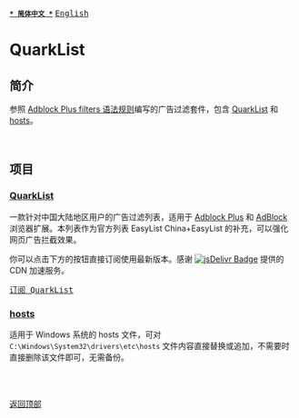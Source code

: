 [<kbd>**`* 简体中文 *`**</kbd>](https://github.com/francis-zhao/quarklist#readme "读我")
[<kbd>English</kbd>](https://github.com/francis-zhao/quarklist/blob/master/README.en.md "Readme")

# QuarkList

## 简介

参照 [Adblock Plus filters 语法规则](https://help.eyeo.com/adblockplus/how-to-write-filters "如何编写过滤")编写的广告过滤套件，包含 [QuarkList](#quarklist-1) 和 [hosts](#hosts)。

<br>

## 项目

### [QuarkList](https://github.com/francis-zhao/quarklist/blob/master/quarklist.txt)

一款针对中国大陆地区用户的广告过滤列表，适用于 [Adblock Plus](https://adblockplus.org/ "Adblock Plus") 和 [AdBlock](https://getadblock.com/ "AdBlock") 浏览器扩展。本列表作为官方列表 EasyList China+EasyList 的补充，可以强化网页广告拦截效果。

你可以点击下方的按钮直接订阅使用最新版本。感谢 [![jsDelivr Badge](https://data.jsdelivr.com/v1/package/gh/francis-zhao/quarklist/badge?style=rounded)](https://www.jsdelivr.com/package/gh/francis-zhao/quarklist "jsDelivr") 提供的 CDN 加速服务。

[<kbd>订阅 QuarkList</kbd>](https://subscribe.adblockplus.org?location=https%3A%2F%2Fcdn.jsdelivr.net%2Fgh%2Ffrancis-zhao%2Fquarklist%2Fquarklist.txt&amp;title=QuarkList)

### [hosts](https://github.com/francis-zhao/quarklist/blob/master/hosts)

适用于 Windows 系统的 hosts 文件，可对 `C:\Windows\System32\drivers\etc\hosts` 文件内容直接替换或追加，不需要时直接删除该文件即可，无需备份。

<br>
<br>

[<kbd>返回顶部</kbd>](# "返回顶部")
